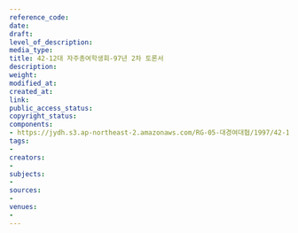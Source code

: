 ```yaml
---
reference_code: 
date: 
draft: 
level_of_description: 
media_type: 
title: 42-12대 자주총여학생회-97년 2차 토론서
description: 
weight: 
modified_at: 
created_at: 
link: 
public_access_status: 
copyright_status: 
components:
- https://jydh.s3.ap-northeast-2.amazonaws.com/RG-05-대경여대협/1997/42-12대+자주총여학생회-97년+2차+토론서.pdf
tags:
- 
creators:
- 
subjects:
- 
sources:
- 
venues:
- 
---
```

